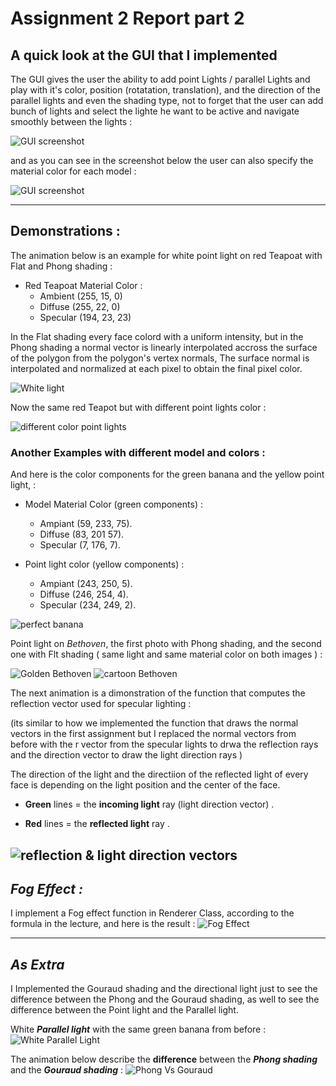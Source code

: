 # Assignment 2 Report part 2

## A quick look at the GUI that I  implemented 
The GUI gives the user the ability to add point Lights / parallel Lights and play with it's color, position (rotatation, translation), and the direction of the parallel lights and even the shading type, not to forget that the user can add bunch of lights and select the lighte he want to be active and navigate smoothly between the lights :


![GUI screenshot ](./Screenshot4.1_Light_GUI.png)

and as you can see in the screenshot below the user can also specify the  material color for each model :


![GUI screenshot ](./Screenshot5_model_material_GUI.png)

---
## **Demonstrations :**
The animation below is an example for white point light on red Teapoat with Flat and Phong shading : 
+ Red Teapoat Material Color : 
    + Ambient (255, 15, 0)  
    + Diffuse (255, 22, 0) 
    + Specular (194, 23, 23)

In the Flat shading every face colord with a uniform intensity, but in the Phong shading a normal vector is linearly interpolated accross the surface of the polygon from the polygon's vertex normals, The surface normal is interpolated and normalized at each pixel to obtain the final pixel color.

![White light  ](./animations4part2/Animation5_White_Light_on_teapot.gif)

Now the same red Teapot but with different point lights color :

![different color point lights  ](./animations4part2/Animation6_Lights_on_teapot.gif)


### Another Examples with different model and colors :
 And here is the color components for the green banana and the yellow point light, :

- Model Material Color  (green components) : 
    - Ampiant (59, 233, 75).
    - Diffuse (83, 201 57). 
    - Specular (7, 176, 7).

- Point light color (yellow components) :
    - Ampiant (243, 250, 5).
    - Diffuse (246, 254, 4). 
    - Specular (234, 249, 2).

![perfect banana ](./animations4part2/Animation8_banana.gif)

Point light on *Bethoven*, the first photo with Phong shading, and the second one with Flt shading ( same light and same material color on both images ) :

![Golden Bethoven ](./Screenshot6_golden_bethoven.png)
![cartoon Bethoven ](./Screenshot7_cartoon_bethoven.png)



The next animation is a dimonstration of the function that computes the reflection vector used for specular lighting :

(its similar to how we implemented the function that draws the normal vectors in the first assignment but I replaced the normal vectors from before  with the r vector from the specular lights to drwa the reflection rays and the direction vector to draw the light direction rays )

The direction of the light and the directiion of the reflected light of every face is depending on the light position and the center of the face.

- **Green** lines = the **incoming light** ray  (light direction vector) .

 - **Red** lines = the **reflected light** ray .

![reflection & light direction vectors ](./animations4part2/Animation11_light_and_reflection_vector.gif)
---

## *Fog Effect :*

 I implement a Fog effect function in Renderer Class, according to the formula in the lecture, and here is the result :
![Fog Effect](./animations4part2/Animation7_fog_2.2.gif)

---
## __*As Extra*__
I Implemented the Gouraud shading and the directional light just to see the difference between the Phong and the Gouraud shading, as well to see the difference between the Point light and the Parallel light.   

White __*Parallel light*__ with the same green banana from before  :
![White Parallel Light ](./animations4part2/Animation9_parallel_light.gif)

The animation below describe  the __difference__  between the __*Phong shading*__ and the __*Gouraud shading*__ :
![Phong Vs Gouraud](./animations4part2/Animation10_PhongVsGouraud.gif)